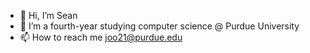 - 👋 Hi, I’m Sean
- 🌱 I’m a fourth-year studying computer science @ Purdue University
- 📫 How to reach me <a href="mailto: joo21@purdue.edu">joo21@purdue.edu</a>

<!---
seanjoo4/seanjoo4 is a ✨ special ✨ repository because its `README.md` (this file) appears on your GitHub profile.
You can click the Preview link to take a look at your changes.
--->
